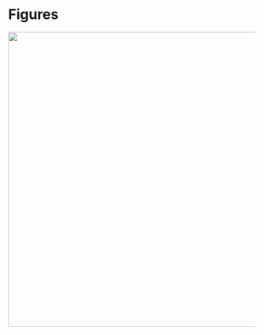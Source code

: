 # Figures
<img src="https://github.com/shea-lab/Bulk-RNAseq-Bcells/blob/0efe1803c30c11f3f8bd85d574812e31906ed0da/Results/FIG%204_Bcells_BulkRNAseq.png" width = "600" />

